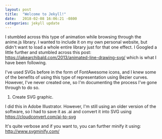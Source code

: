 ```yaml
---
layout: post
title:  "Welcome to Jekyll!"
date:   2018-02-08 16:06:21 -0800
categories: jekyll update
---
```


I stumbled across this type of animation while browsing through the anime.js library. I wanted to include it on my own personal website, but didn't want to load a whole entire library just for that one effect. I Googled a little further and stumbled across this post: https://jakearchibald.com/2013/animated-line-drawing-svg/ which is what I have been following. 

I've used SVGs before in the form of FontAwesome icons, and I knew some of the benefits of using this type of representation using Bezier curves. However, I've never created one, so I'm documenting the process I've gone through to do so.

1) Create SVG graphic.

I did this in Adobe Illustrator. However, I'm still using an older version of the software, so I had to save it as .ai and convert it into SVG using https://cloudconvert.com/ai-to-svg

It's quite verbose and if you want to, you can further minify it using: http://www.svgminify.com/

